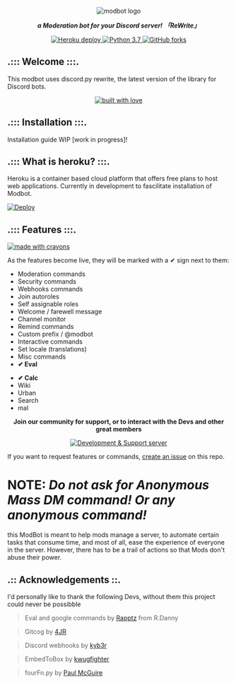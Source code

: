 <div align="center">
<p>
<img src="https://i.imgur.com/N13YyuA.png" alt="modbot logo" />
</p>
<p><i><b>a Moderation bot for your Discord server! 「ReWrite」</b></i></p>
</div>

<div align="center">
<a href="https://heroku.com/deploy?template=https://github.com/WebKide/modbot">
<img src="https://img.shields.io/badge/deploy_to-heroku-997FBC.svg?style=for-the-badge" alt="Heroku deploy" />
</a>

<a href="https://www.python.org/download/releases/3.0/">
<img src="https://img.shields.io/badge/python-3.7-7289DA.svg?style=for-the-badge" alt="Python 3.7" />
</a>

<a href="https://github.com/kyb3r/modmail/">
<img src="https://img.shields.io/github/forks/WebKide/modbot.svg?style=for-the-badge" alt="GitHub forks" />
</a>
</div>

## .::: Welcome :::.
This modbot uses discord.py rewrite, the latest version of the library for Discord bots.

<div align="center">
<a href="#">
<img src="http://forthebadge.com/images/badges/built-with-love.svg?style=for-the-badge" alt="built with love" />
</a>
</div>

## .::: Installation :::.

Installation guide WIP [work in progress]!

## .::: What is heroku? :::.

Heroku is a container based cloud platform that offers free plans to host web applications. Currently in development to fascilitate installation of Modbot. 

[![Deploy](https://www.herokucdn.com/deploy/button.png)](https://heroku.com/deploy?template=https://github.com/WebKide/modbot/tree/master)

## .::: Features :::.
<div>
<a href="#">
<img src="http://forthebadge.com/images/badges/made-with-crayons.svg?style=for-the-badge" alt="made with crayons" />
</a>
</div>

As the features become live, they will be marked with a ✔ sign next to them: 

* Moderation commands
* Security commands
* Webhooks commands
* Join autoroles
* Self assignable roles
* Welcome / farewell message
* Channel monitor
* Remind commands
* Custom prefix / @modbot
* Interactive commands
* Set locale (translations)
* Misc commands
* <b>✔ Eval</b>
+ <b>✔ Calc</b>
+ Wiki
+ Urban
+ Search
+ mal


<div align="center">
  <p><b>Join our community for support, or to interact with the Devs and other great members</b></p>
<p><a href="https://discord.gg/HDJZnEj"><img src="https://discordapp.com/api/guilds/515071617815019520/widget.png?style=banner2" alt="Development & Support server" /></a></p>
</div>

If you want to request features or commands, [create an issue](https://github.com/WebKide/modbot/issues) on this repo.

NOTE: *Do not ask for Anonymous Mass DM command! Or any anonymous command!*
=
this ModBot is meant to help mods manage a server, to automate certain tasks that consume time, and most of all, ease the experience of everyone in the server. However, there has to be a trail of actions so that Mods don't abuse their power. 

## .:: Acknowledgements ::.

I'd personally like to thank the following Devs, without them this project could never be possibble

> Eval and google commands by [Rapptz](https://github.com/Rapptz) from R.Danny

> Gitcog by [4JR](https://github.com/fourjr/)

> Discord webhooks by [kyb3r](https://github.com/kyb3r/dhooks/)

> EmbedToBox by [kwugfighter](https://github.com/kwugfighter)

> fourFn.py by [Paul McGuire](http://pyparsing.wikispaces.com/file/view/fourFn.py)

